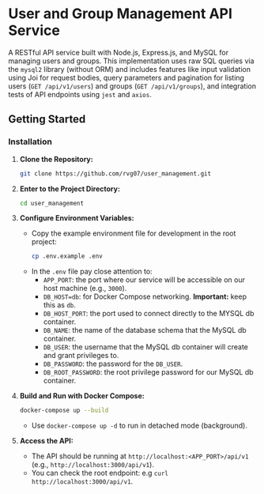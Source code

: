 # User and Group Management API Service

A RESTful API service built with Node.js, Express.js, and MySQL for managing users and groups. 
This implementation uses raw SQL queries via the `mysql2` library (without ORM) and includes features like input validation using Joi for request bodies, query parameters and pagination for listing users (`GET /api/v1/users`) and groups (`GET /api/v1/groups`), and integration tests of API endpoints using `jest` and `axios`.

## Getting Started
### Installation

1.  **Clone the Repository:**
    ```bash
    git clone https://github.com/rvg07/user_management.git
    ```
2.  **Enter to the Project Directory:**
    ```bash
    cd user_management
    ```
3.  **Configure Environment Variables:**
    *   Copy the example environment file for development in the root project:
        ```bash
        cp .env.example .env
        ```
    *   In the `.env` file pay close attention to:
        *   `APP_PORT`: the port where our service will be accessible on our host machine (e.g., `3000`).
        *   `DB_HOST=db`: for Docker Compose networking. **Important:** keep this as `db`.
        *   `DB_HOST_PORT`: the port used to connect directly to the MYSQL db container.
        *   `DB_NAME`: the name of the database schema that the MySQL db container.
        *   `DB_USER`: the username that the MySQL db container will create and grant privileges to.
        *   `DB_PASSWORD`: the password for the `DB_USER`. 
        *   `DB_ROOT_PASSWORD`: the root privilege password for our MySQL db container.

3.  **Build and Run with Docker Compose:**
    ```bash
    docker-compose up --build
    ```
    *   Use `docker-compose up -d` to run in detached mode (background).

4.  **Access the API:**
    *   The API should be running at `http://localhost:<APP_PORT>/api/v1` (e.g., `http://localhost:3000/api/v1`).
    *   You can check the root endpoint: e.g `curl http://localhost:3000/api/v1`.